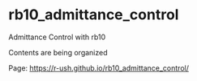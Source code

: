 # rb10_admittance_control

Admittance Control with rb10

Contents are being organized

Page: https://r-ush.github.io/rb10_admittance_control/